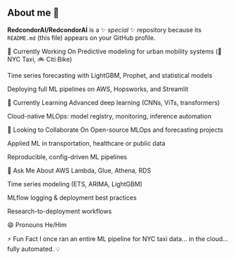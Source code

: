## About me 👋


**RedcondorAI/RedcondorAI** is a ✨ _special_ ✨ repository because its `README.md` (this file) appears on your GitHub profile.



🔭 Currently Working On
Predictive modeling for urban mobility systems (🚖 NYC Taxi, 🚲 Citi Bike)

Time series forecasting with LightGBM, Prophet, and statistical models

Deploying full ML pipelines on AWS, Hopsworks, and Streamlit

🌱 Currently Learning
Advanced deep learning (CNNs, ViTs, transformers)

Cloud-native MLOps: model registry, monitoring, inference automation

👯 Looking to Collaborate On
Open-source MLOps and forecasting projects

Applied ML in transportation, healthcare or public data

Reproducible, config-driven ML pipelines

💬 Ask Me About
AWS Lambda, Glue, Athena, RDS

Time series modeling (ETS, ARIMA, LightGBM)

MLflow logging & deployment best practices

Research-to-deployment workflows

😄 Pronouns
He/Him

⚡ Fun Fact
I once ran an entire ML pipeline for NYC taxi data... in the cloud... fully automated. 💡

